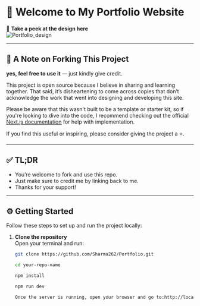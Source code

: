 # 🚀 Welcome to My Portfolio Website
🎨 **Take a peek at the design here**  
![Portfolio_design](https://github.com/user-attachments/assets/bcf828ac-ec7a-44c3-b2ac-dfc3c1e523cc)

---

## 📌 A Note on Forking This Project

**yes, feel free to use it** — just kindly give credit.

This project is open source because I believe in sharing and learning together. That said, it’s disheartening to come across copies that don’t acknowledge the work that went into designing and developing this site.

Please be aware that this wasn't built to be a template or starter kit, so if you're looking to dive into the code, I recommend checking out the official [Next.js documentation](https://nextjs.org/docs) for help with implementation.

If you find this useful or inspiring, please consider giving the project a ⭐.


---

## ✅ TL;DR

-   You’re welcome to fork and use this repo.
-   Just make sure to credit me by linking back to me.
-   Thanks for your support!

---

## ⚙️ Getting Started

Follow these steps to set up and run the project locally:

1. **Clone the repository**  
   Open your terminal and run:

    ```bash
    git clone https://github.com/Sharma262/Portfolio.git

    cd your-repo-name

    npm install

    npm run dev

    Once the server is running, open your browser and go to:http://localhost:3000
    ```
